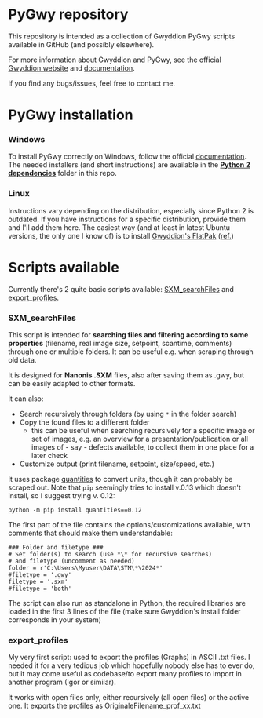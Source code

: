 # PyGwy repository

This repository is intended as a collection of Gwyddion PyGwy scripts available in GitHub (and possibly elsewhere).

For more information about Gwyddion and PyGwy, see the official [Gwyddion website](http://gwyddion.net) and [documentation](http://gwyddion.net/documentation/user-guide-en/pygwy.html).

If you find any bugs/issues, feel free to contact me.


# PyGwy installation

### Windows
To install PyGwy correctly on Windows, follow the official [documentation](http://gwyddion.net/documentation/user-guide-en/installation-ms-windows.html). The needed installers (and short instructions) are available in the **[Python 2 dependencies](https://github.com/emmegamma/PyGwy-repo/tree/main/Python%202%20dependencies)** folder in this repo.

### Linux
Instructions vary depending on the distribution, especially since Python 2 is outdated. If you have instructions for a specific distribution, provide them and I'll add them here.
The easiest way (and at least in latest Ubuntu versions, the only one I know of) is to install [Gwyddion's FlatPak](https://flathub.org/apps/net.gwyddion.Gwyddion) ([ref.](https://sourceforge.net/p/gwyddion/discussion/pygwy/thread/24a071efea/))


# Scripts available

Currently there's  2 quite basic scripts available: [SXM_searchFiles](sxm_searchfiles) and [export_profiles](export_profiles).

### SXM_searchFiles
This script is intended for **searching files and filtering according to some properties** (filename, real image size, setpoint, scantime, comments) through one or multiple folders. It can be useful e.g. when scraping through old data.

It is designed for **Nanonis .SXM** files, also after saving them as .gwy, but can be easily adapted to other formats.

It can also:
- Search recursively through folders (by using `*` in the folder search)
- Copy the found files to a different folder
  - this can be useful when searching recursively for a specific image or set of images, e.g. an overview for a presentation/publication or all images of - say - defects available, to collect them in one place for a later check
- Customize output (print filename, setpoint, size/speed, etc.)

It uses package [quantities](https://pypi.org/project/quantities/) to convert units, though it can probably be scraped out. Note that `pip` seemingly tries to install v.0.13 which doesn't install, so I suggest trying v. 0.12:

`python -m pip install quantities==0.12`

The first part of the file contains the options/customizations available, with comments that should make them understandable:
```
### Folder and filetype ###
# Set folder(s) to search (use *\* for recursive searches) 
# and filetype (uncomment as needed)
folder = r'C:\Users\Myuser\DATA\STM\*\2024*'
#filetype = '.gwy' 
filetype = '.sxm' 
#filetype = 'both' 
```

The script can also run as standalone in Python, the required libraries are loaded in the first 3 lines of the file (make sure Gwyddion's install folder corresponds in your system)

### export_profiles
My very first script: used to export the profiles (Graphs) in ASCII .txt files.
I needed it for a very tedious job which hopefully nobody else has to ever do, but it may come useful as codebase/to export many profiles to import in another program (Igor or similar).

It works with open files only, either recursively (all open files) or the active one. It exports the profiles as OriginaleFilename_prof_xx.txt
